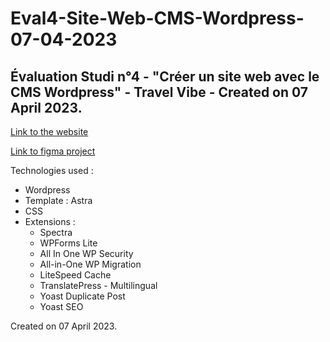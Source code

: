 # Eval4-Site-Web-CMS-Wordpress-07-04-2023
## Évaluation Studi n°4 - "Créer un site web avec le CMS Wordpress" - Travel Vibe - Created on 07 April 2023.


[Link to the website](https://travelvibe.clementfloret.dev)

[Link to figma project](https://www.figma.com/design/F9gYnVqfE6VabOCeOM8LWl/TravelVibe?node-id=0%3A1&t=53lP8kUEp5n1iqp8-1)

Technologies used :

- Wordpress
- Template : Astra
- CSS
- Extensions :
  - Spectra
  - WPForms Lite
  - All In One WP Security
  - All-in-One WP Migration
  - LiteSpeed Cache
  - TranslatePress - Multilingual
  - Yoast Duplicate Post
  - Yoast SEO

Created on 07 April 2023.
